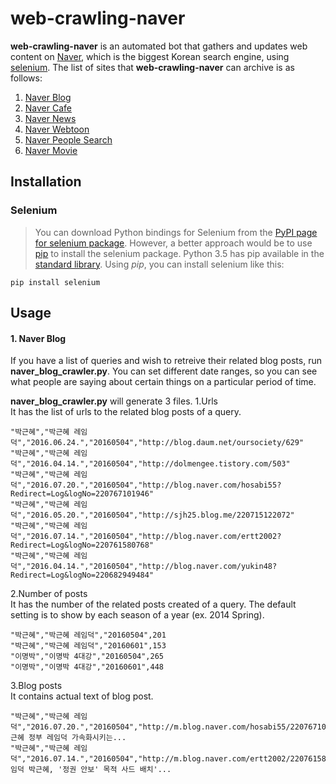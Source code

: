 # web-crawling-naver

  **web-crawling-naver** is an automated bot that gathers and updates web content on [Naver](http://www.naver.com/), which is the biggest Korean search engine, using [selenium](http://selenium-python.readthedocs.io/). The list of sites that **web-crawling-naver** can archive is as follows:

1. [Naver Blog](http://section.blog.naver.com/)
2. [Naver Cafe](http://section.cafe.naver.com/)
3. [Naver News](http://news.naver.com/)
4. [Naver Webtoon](http://comic.naver.com/index.nhn)
5. [Naver People Search](http://people.search.naver.com/)
6. [Naver Movie](http://movie.naver.com/)

## Installation

### Selenium
>You can download Python bindings for Selenium from the [PyPI page for selenium package](https://pypi.python.org/pypi/selenium). However, a better approach would be to use [pip](https://pip.pypa.io/en/latest/installing/) to install the selenium package. Python 3.5 has pip available in the [standard library](https://docs.python.org/3.5/installing/index.html). Using *pip*, you can install selenium like this:
```
pip install selenium
```

## Usage
#### 1. Naver Blog
  If you have a list of queries and wish to retreive their related blog posts, run **naver_blog_crawler.py**. You can set different date ranges, so you can see what people are saying about certain things on a particular period of time.

**naver_blog_crawler.py** will generate 3 files.
  1.Urls  
   It has the list of urls to the related blog posts of a query.
```
"박근혜","박근혜 레임덕","2016.06.24.","20160504","http://blog.daum.net/oursociety/629"
"박근혜","박근혜 레임덕","2016.04.14.","20160504","http://dolmengee.tistory.com/503"
"박근혜","박근혜 레임덕","2016.07.20.","20160504","http://blog.naver.com/hosabi55?Redirect=Log&logNo=220767101946"
"박근혜","박근혜 레임덕","2016.05.20.","20160504","http://sjh25.blog.me/220715122072"
"박근혜","박근혜 레임덕","2016.07.14.","20160504","http://blog.naver.com/ertt2002?Redirect=Log&logNo=220761580768"
"박근혜","박근혜 레임덕","2016.04.14.","20160504","http://blog.naver.com/yukin48?Redirect=Log&logNo=220682949484"
```
  2.Number of posts  
   It has the number of the related posts created of a query. The default setting is to show by each season of a year (ex. 2014 Spring).
```
"박근혜","박근혜 레임덕","20160504",201
"박근혜","박근혜 레임덕","20160601",153
"이명박","이명박 4대강","20160504",265
"이명박","이명박 4대강","20160601",448
```
  3.Blog posts  
   It contains actual text of blog post.
```
"박근혜","박근혜 레임덕","2016.07.20.","20160504","http://m.blog.naver.com/hosabi55/220767101946","박근혜 정부 레임덕 가속화시키는...
"박근혜","박근혜 레임덕","2016.07.14.","20160504","http://m.blog.naver.com/ertt2002/220761580768","'레임덕 박근혜, '정권 안보' 목적 사드 배치'...
```
